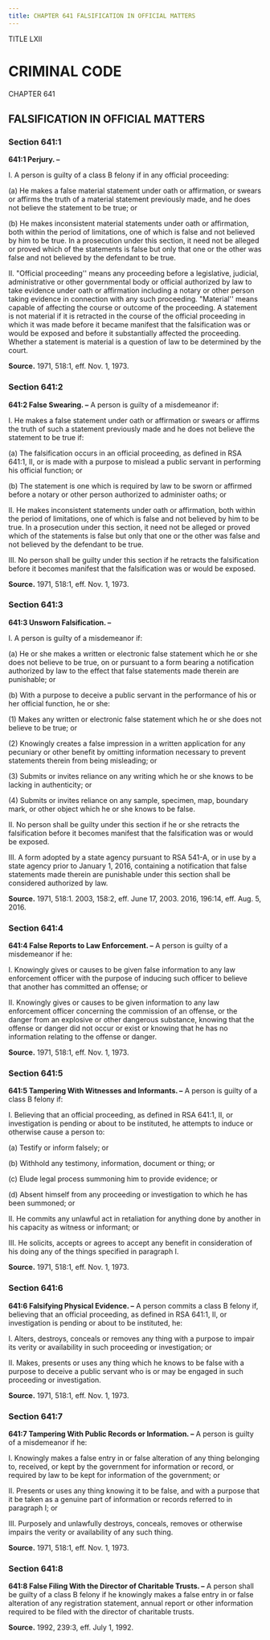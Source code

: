 ```yaml
---
title: CHAPTER 641 FALSIFICATION IN OFFICIAL MATTERS
---
```


TITLE LXII
                                             
CRIMINAL CODE
=============

CHAPTER 641
                                             
FALSIFICATION IN OFFICIAL MATTERS
---------------------------------

### Section 641:1

 **641:1 Perjury. –**
                                             
 I. A person is guilty of a class B felony if in any official
proceeding:
                                             
 (a) He makes a false material statement under oath or
affirmation, or swears or affirms the truth of a material statement
previously made, and he does not believe the statement to be true; or
                                             
 (b) He makes inconsistent material statements under oath or
affirmation, both within the period of limitations, one of which is
false and not believed by him to be true. In a prosecution under this
section, it need not be alleged or proved which of the statements is
false but only that one or the other was false and not believed by the
defendant to be true.
                                             
 II. "Official proceeding'' means any proceeding before a
legislative, judicial, administrative or other governmental body or
official authorized by law to take evidence under oath or affirmation
including a notary or other person taking evidence in connection with
any such proceeding. "Material'' means capable of affecting the course
or outcome of the proceeding. A statement is not material if it is
retracted in the course of the official proceeding in which it was made
before it became manifest that the falsification was or would be exposed
and before it substantially affected the proceeding. Whether a statement
is material is a question of law to be determined by the court.

**Source.** 1971, 518:1, eff. Nov. 1, 1973.

### Section 641:2

 **641:2 False Swearing. –** A person is guilty of a misdemeanor if:
                                             
 I. He makes a false statement under oath or affirmation or swears or
affirms the truth of such a statement previously made and he does not
believe the statement to be true if:
                                             
 (a) The falsification occurs in an official proceeding, as
defined in RSA 641:1, II, or is made with a purpose to mislead a public
servant in performing his official function; or
                                             
 (b) The statement is one which is required by law to be sworn or
affirmed before a notary or other person authorized to administer oaths;
or
                                             
 II. He makes inconsistent statements under oath or affirmation, both
within the period of limitations, one of which is false and not believed
by him to be true. In a prosecution under this section, it need not be
alleged or proved which of the statements is false but only that one or
the other was false and not believed by the defendant to be true.
                                             
 III. No person shall be guilty under this section if he retracts the
falsification before it becomes manifest that the falsification was or
would be exposed.

**Source.** 1971, 518:1, eff. Nov. 1, 1973.

### Section 641:3

 **641:3 Unsworn Falsification. –**
                                             
 I. A person is guilty of a misdemeanor if:
                                             
 (a) He or she makes a written or electronic false statement which
he or she does not believe to be true, on or pursuant to a form bearing
a notification authorized by law to the effect that false statements
made therein are punishable; or
                                             
 (b) With a purpose to deceive a public servant in the performance
of his or her official function, he or she:
                                             
 (1) Makes any written or electronic false statement which he
or she does not believe to be true; or
                                             
 (2) Knowingly creates a false impression in a written
application for any pecuniary or other benefit by omitting information
necessary to prevent statements therein from being misleading; or
                                             
 (3) Submits or invites reliance on any writing which he or she
knows to be lacking in authenticity; or
                                             
 (4) Submits or invites reliance on any sample, specimen, map,
boundary mark, or other object which he or she knows to be false.
                                             
 II. No person shall be guilty under this section if he or she
retracts the falsification before it becomes manifest that the
falsification was or would be exposed.
                                             
 III. A form adopted by a state agency pursuant to RSA 541-A, or in
use by a state agency prior to January 1, 2016, containing a
notification that false statements made therein are punishable under
this section shall be considered authorized by law.

**Source.** 1971, 518:1. 2003, 158:2, eff. June 17, 2003. 2016, 196:14,
eff. Aug. 5, 2016.

### Section 641:4

 **641:4 False Reports to Law Enforcement. –** A person is guilty of
a misdemeanor if he:
                                             
 I. Knowingly gives or causes to be given false information to any
law enforcement officer with the purpose of inducing such officer to
believe that another has committed an offense; or
                                             
 II. Knowingly gives or causes to be given information to any law
enforcement officer concerning the commission of an offense, or the
danger from an explosive or other dangerous substance, knowing that the
offense or danger did not occur or exist or knowing that he has no
information relating to the offense or danger.

**Source.** 1971, 518:1, eff. Nov. 1, 1973.

### Section 641:5

 **641:5 Tampering With Witnesses and Informants. –** A person is
guilty of a class B felony if:
                                             
 I. Believing that an official proceeding, as defined in RSA 641:1,
II, or investigation is pending or about to be instituted, he attempts
to induce or otherwise cause a person to:
                                             
 (a) Testify or inform falsely; or
                                             
 (b) Withhold any testimony, information, document or thing; or
                                             
 (c) Elude legal process summoning him to provide evidence; or
                                             
 (d) Absent himself from any proceeding or investigation to which
he has been summoned; or
                                             
 II. He commits any unlawful act in retaliation for anything done by
another in his capacity as witness or informant; or
                                             
 III. He solicits, accepts or agrees to accept any benefit in
consideration of his doing any of the things specified in paragraph I.

**Source.** 1971, 518:1, eff. Nov. 1, 1973.

### Section 641:6

 **641:6 Falsifying Physical Evidence. –** A person commits a class B
felony if, believing that an official proceeding, as defined in RSA
641:1, II, or investigation is pending or about to be instituted, he:
                                             
 I. Alters, destroys, conceals or removes any thing with a purpose to
impair its verity or availability in such proceeding or investigation;
or
                                             
 II. Makes, presents or uses any thing which he knows to be false
with a purpose to deceive a public servant who is or may be engaged in
such proceeding or investigation.

**Source.** 1971, 518:1, eff. Nov. 1, 1973.

### Section 641:7

 **641:7 Tampering With Public Records or Information. –** A person
is guilty of a misdemeanor if he:
                                             
 I. Knowingly makes a false entry in or false alteration of any thing
belonging to, received, or kept by the government for information or
record, or required by law to be kept for information of the government;
or
                                             
 II. Presents or uses any thing knowing it to be false, and with a
purpose that it be taken as a genuine part of information or records
referred to in paragraph I; or
                                             
 III. Purposely and unlawfully destroys, conceals, removes or
otherwise impairs the verity or availability of any such thing.

**Source.** 1971, 518:1, eff. Nov. 1, 1973.

### Section 641:8

 **641:8 False Filing With the Director of Charitable Trusts. –** A
person shall be guilty of a class B felony if he knowingly makes a false
entry in or false alteration of any registration statement, annual
report or other information required to be filed with the director of
charitable trusts.

**Source.** 1992, 239:3, eff. July 1, 1992.
